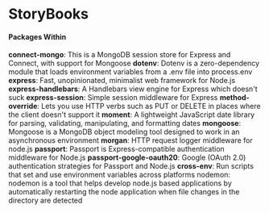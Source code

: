 # StoryBooks

#### Packages Within
**connect-mongo**: This is a MongoDB session store for Express and Connect, with support for Mongoose
**dotenv**: Dotenv is a zero-dependency module that loads environment variables from a .env file into process.env
**express**: Fast, unopinionated, minimalist web framework for Node.js
**express-handlebars**: A Handlebars view engine for Express which doesn't suck
**express-session**: Simple session middleware for Express
**method-override**: Lets you use HTTP verbs such as PUT or DELETE in places where the client doesn't support it
**moment**: A lightweight JavaScript date library for parsing, validating, manipulating, and formatting dates
**mongoose**: Mongoose is a MongoDB object modeling tool designed to work in an asynchronous environment
**morgan**: HTTP request logger middleware for node.js
**passport**: Passport is Express-compatible authentication middleware for Node.js
**passport-google-oauth20**: Google (OAuth 2.0) authentication strategies for Passport and Node.js
**cross-env**: Run scripts that set and use environment variables across platforms
nodemon: nodemon is a tool that helps develop node.js based applications by automatically restarting the node application when file changes in the directory are detected
